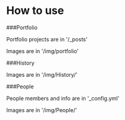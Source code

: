 # How to use

###Portfolio 

Portfolio projects are in '/_posts'

Images are in '/img/portfolio'

###History

Images are in '/img/History/'

###People

People members and info are in '_config.yml'

Images are in '/img/People/'

